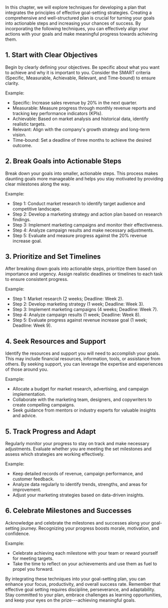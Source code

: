 
In this chapter, we will explore techniques for developing a plan that integrates the principles of effective goal-setting strategies. Creating a comprehensive and well-structured plan is crucial for turning your goals into actionable steps and increasing your chances of success. By incorporating the following techniques, you can effectively align your actions with your goals and make meaningful progress towards achieving them.

**1. Start with Clear Objectives**
----------------------------------

Begin by clearly defining your objectives. Be specific about what you want to achieve and why it is important to you. Consider the SMART criteria (Specific, Measurable, Achievable, Relevant, and Time-bound) to ensure clarity.

Example:

* Specific: Increase sales revenue by 20% in the next quarter.
* Measurable: Measure progress through monthly revenue reports and tracking key performance indicators (KPIs).
* Achievable: Based on market analysis and historical data, identify realistic targets.
* Relevant: Align with the company's growth strategy and long-term vision.
* Time-bound: Set a deadline of three months to achieve the desired outcome.

**2. Break Goals into Actionable Steps**
----------------------------------------

Break down your goals into smaller, actionable steps. This process makes daunting goals more manageable and helps you stay motivated by providing clear milestones along the way.

Example:

* Step 1: Conduct market research to identify target audience and competitive landscape.
* Step 2: Develop a marketing strategy and action plan based on research findings.
* Step 3: Implement marketing campaigns and monitor their effectiveness.
* Step 4: Analyze campaign results and make necessary adjustments.
* Step 5: Evaluate and measure progress against the 20% revenue increase goal.

**3. Prioritize and Set Timelines**
-----------------------------------

After breaking down goals into actionable steps, prioritize them based on importance and urgency. Assign realistic deadlines or timelines to each task to ensure consistent progress.

Example:

* Step 1: Market research (2 weeks; Deadline: Week 2).
* Step 2: Develop marketing strategy (1 week; Deadline: Week 3).
* Step 3: Implement marketing campaigns (4 weeks; Deadline: Week 7).
* Step 4: Analyze campaign results (1 week; Deadline: Week 8).
* Step 5: Evaluate progress against revenue increase goal (1 week; Deadline: Week 9).

**4. Seek Resources and Support**
---------------------------------

Identify the resources and support you will need to accomplish your goals. This may include financial resources, information, tools, or assistance from others. By seeking support, you can leverage the expertise and experiences of those around you.

Example:

* Allocate a budget for market research, advertising, and campaign implementation.
* Collaborate with the marketing team, designers, and copywriters to create compelling campaigns.
* Seek guidance from mentors or industry experts for valuable insights and advice.

**5. Track Progress and Adapt**
-------------------------------

Regularly monitor your progress to stay on track and make necessary adjustments. Evaluate whether you are meeting the set milestones and assess which strategies are working effectively.

Example:

* Keep detailed records of revenue, campaign performance, and customer feedback.
* Analyze data regularly to identify trends, strengths, and areas for improvement.
* Adjust your marketing strategies based on data-driven insights.

**6. Celebrate Milestones and Successes**
-----------------------------------------

Acknowledge and celebrate the milestones and successes along your goal-setting journey. Recognizing your progress boosts morale, motivation, and confidence.

Example:

* Celebrate achieving each milestone with your team or reward yourself for meeting targets.
* Take the time to reflect on your achievements and use them as fuel to propel you forward.

By integrating these techniques into your goal-setting plan, you can enhance your focus, productivity, and overall success rate. Remember that effective goal setting requires discipline, perseverance, and adaptability. Stay committed to your plan, embrace challenges as learning opportunities, and keep your eyes on the prize---achieving meaningful goals.

